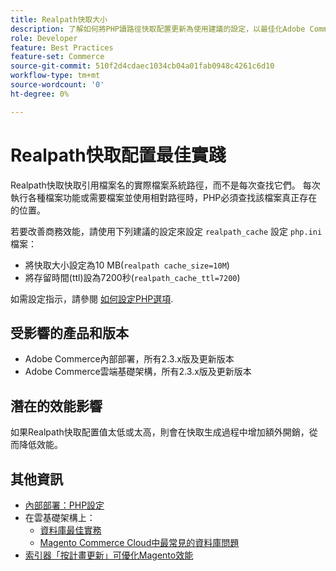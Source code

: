```yaml
---
title: Realpath快取大小
description: 了解如何將PHP讀路徑快取配置更新為使用建議的設定，以最佳化Adobe Commerce效能。
role: Developer
feature: Best Practices
feature-set: Commerce
source-git-commit: 510f2d4cdaec1034cb04a01fab0948c4261c6d10
workflow-type: tm+mt
source-wordcount: '0'
ht-degree: 0%

---
```



# Realpath快取配置最佳實踐

Realpath快取快取引用檔案名的實際檔案系統路徑，而不是每次查找它們。 每次執行各種檔案功能或需要檔案並使用相對路徑時，PHP必須查找該檔案真正存在的位置。

若要改善商務效能，請使用下列建議的設定來設定 `realpath_cache` 設定 `php.ini` 檔案：

- 將快取大小設定為10 MB(`realpath cache_size=10M`)
- 將存留時間(ttl)設為7200秒(`realpath_cache_ttl=7200`)

如需設定指示，請參閱 [如何設定PHP選項](../../../installation/prerequisites/php-settings.md#how-to-set-php-options).

## 受影響的產品和版本

- Adobe Commerce內部部署，所有2.3.x版及更新版本
- Adobe Commerce雲端基礎架構，所有2.3.x版及更新版本

## 潛在的效能影響

如果Realpath快取配置值太低或太高，則會在快取生成過程中增加額外開銷，從而降低效能。

## 其他資訊

- [內部部署：PHP設定](../../../performance/software.md#php-settings)
- 在雲基礎架構上：
   - [資料庫最佳實務](database-on-cloud.md)
   - [Magento Commerce Cloud中最常見的資料庫問題](../maintenance/resolve-database-performance-issues.md)
- [索引器「按計畫更新」可優化Magento效能](../maintenance/indexer-configuration.md)


